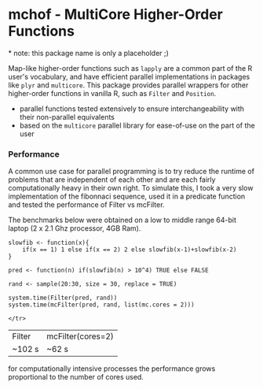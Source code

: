mchof - MultiCore Higher-Order Functions
===
\* note: this package name is only a placeholder ;)

Map-like higher-order functions such as ```lapply``` are a common part of the R user's vocabulary, and have efficient parallel implementations in packages like ```plyr``` and ```multicore```. This package provides parallel wrappers for other higher-order functions in vanilla R, such as ```Filter``` and ```Position```.

* parallel functions tested extensively to ensure interchangeability with their non-parallel equivalents
* based on the ```multicore``` parallel library for ease-of-use on the part of the user

### Performance

A common use case for parallel programming is to try reduce the runtime of problems that are independent of each other and are each fairly computationally heavy in their own right. To simulate this, I took a very slow implementation of the fibonnaci sequence, used it in a predicate function and tested the performance of Filter vs mcFilter.

The benchmarks below were obtained on a low to middle range 64-bit laptop (2 x 2.1 Ghz processor, 4GB Ram).

```
slowfib <- function(x){
    if(x == 1) 1 else if(x == 2) 2 else slowfib(x-1)+slowfib(x-2)
}

pred <- function(n) if(slowfib(n) > 10^4) TRUE else FALSE

rand <- sample(20:30, size = 30, replace = TRUE)

system.time(Filter(pred, rand))
system.time(mcFilter(pred, rand, list(mc.cores = 2)))

```
<table>
    <tr>
        <td>Filter</td>
        <td>mcFilter(cores=2)</td>
    </tr>
        <td> ~102 s </td>
        <td> ~62 s </td>
    <tr>
    
    </tr>
</table>

for computationally intensive processes the performance grows proportional to the number of cores used.
